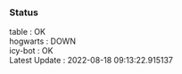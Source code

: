 ### Status


table : OK  
hogwarts : DOWN  
icy-bot : OK  
Latest Update : 2022-08-18 09:13:22.915137
